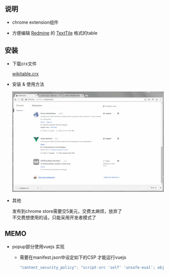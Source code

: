 ## 说明

* chrome extension组件

* 方便编辑 [Redmine](http://www.redmine.org/projects/redmine) 的 [TextTile](http://www.redmine.org/projects/redmine/wiki/RedmineTextFormattingTextile) 格式的table

## 安装

* 下载crx文件

  [wikitable.crx](/crx/wikitable.crx)

* 安装 & 使用方法

  ![/git/1.gif](/doc/1.gif)

* 其他

  发布到chrome store需要交5美元，交费太麻烦，放弃了  
  不交费想使用的话，只能采用开发者模式了


## MEMO

* popup部分使用vuejs 实现

  * 需要在manifest.json中设定如下的CSP 才能运行vuejs

    ```javascript
    "content_security_policy": "script-src 'self' 'unsafe-eval'; object-src 'self'"
    ```